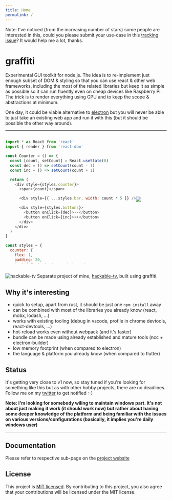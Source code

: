 ```yaml
---
title: Home
permalink: /
---
```


Note: I've noticed (from the increasing number of stars) some people are interested in this, could you please submit your use-case in this [tracking issue](https://github.com/cztomsik/graffiti/issues/143)? It would help me a lot, thanks.

# graffiti
Experimental GUI toolkit for node.js. The idea is to re-implement just enough subset of DOM & styling so that you can use react & other web frameworks, including the most of the related libraries but keep it as simple as possible so it can run fluently even on cheap devices like Raspberry Pi. The trick is to render everything using GPU and to keep the scope & abstractions at minimum.

One day, it could be viable alternative to [electron](https://github.com/electron/electron) but you will never be able to just take an existing web app and run it with this (but it should be possible the other way around).

---

<div style="display: flex; align-items: center">
<div style="max-height: 400px; overflow-y: scroll">

```javascript
import * as React from 'react'
import { render } from 'react-dom'

const Counter = () => {
  const [count, setCount] = React.useState(0)
  const dec = () => setCount(count - 1)
  const inc = () => setCount(count + 1)

  return (
    <div style={styles.counter}>
      <span>{count}</span>

      <div style={{ ...styles.bar, width: count * 5 }} />

      <div style={styles.buttons}>
        <button onClick={dec}>--</button>
        <button onClick={inc}>++</button>
      </div>
    </div>
  )
}

const styles = {
  counter: {
    flex: 1,
    padding: 20,
    justifyContent: 'space-between'
  },

  bar: {
    backgroundColor: '#ff0000',
    height: 20
  },

  buttons: {
    flexDirection: 'row',
    justifyContent: 'space-between'
  }
}

render(<Counter />, document.body)
```

</div>
<img src="./docs/images/counter.gif" />
</div>
<br>

![hackable-tv](https://user-images.githubusercontent.com/3526922/74057963-4ad47f00-49e5-11ea-9e0d-b39c98f5fe1b.gif)
Separate project of mine, [hackable-tv](https://github.com/cztomsik/hackable-tv), built using graffiti.

## Why it's interesting
- quick to setup, apart from rust, it should be just one `npm install` away
- can be combined with most of the libraries you already know (react, mobx, lodash, ...)
- works with existing tooling (debug in vscode, profile in chrome devtools, react-devtools, ...)
- hot-reload works even without webpack (and it's faster)
- bundle can be made using already established and mature tools (ncc + electron-builder)
- low memory footprint (when compared to electron)
- the language & platform you already know (when compared to flutter)

## Status
It's getting very close to v1 now, so stay tuned if you're looking for something like this but as with other hobby projects, there are no deadlines. Follow me on my [twitter](https://twitter.com/cztomsik) to get notified :-)

**Note: I'm looking for somebody wiling to maintain windows part. It's not about just making it work (it should work now) but rather about having some deeper knowledge of the platform and being familiar with the issues on various versions/configurations (basically, it implies you're daily windows user)**

---

## Documentation
Please refer to respective sub-page on the
[project website](http://tomsik.cz/graffiti)

## License
This project is [MIT licensed](./LICENSE). By contributing to this project, you also agree that your contributions will be licensed under the MIT license.
